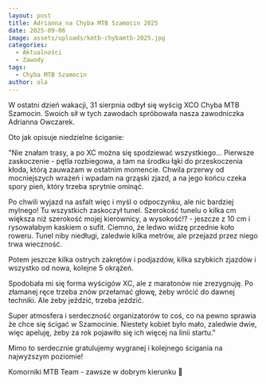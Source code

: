 ```yaml
---
layout: post
title: Adrianna na Chyba MTB Szamocin 2025
date: 2025-09-06
image: assets/uploads/kmtb-chybamtb-2025.jpg
categories:
  - Aktualności
  - Zawody
tags:
  - Chyba MTB Szamocin
author: ola
---
```

W ostatni dzień wakacji, 31 sierpnia odbył się wyścig XCO Chyba MTB Szamocin. Swoich sił w tych zawodach spróbowała nasza zawodniczka Adrianna Owczarek.
<!--more-->

Oto jak opisuje niedzielne ściganie:

"Nie znałam trasy, a po XC można się spodziewać wszystkiego... Pierwsze zaskoczenie - pętla rozbiegowa, a tam na środku łąki do przeskoczenia kłoda, którą zauważam w ostatnim momencie. Chwila przerwy od mocniejszych wrażeń i wpadam na grząski zjazd, a na jego końcu czeka spory pień, który trzeba sprytnie ominąć.

Po chwili wyjazd na asfalt więc i myśl o odpoczynku, ale nic bardziej mylnego! Tu wszystkich zaskoczył tunel. Szerokość tunelu o kilka cm większa niż szerokość mojej kierownicy, a wysokość!? - jeszcze z 10 cm i rysowałabym kaskiem o sufit. Ciemno, że ledwo widzę przednie koło roweru. Tunel niby niedługi, zaledwie kilka metrów, ale przejazd przez niego trwa wieczność.

Potem jeszcze kilka ostrych zakrętów i podjazdów, kilka szybkich zjazdów i wszystko od nowa, kolejne 5 okrążeń.

Spodobała mi się forma wyścigów XC, ale z maratonów nie zrezygnuję. Po złamanej ręce trzeba znów przełamać głowę, żeby wrócić do dawnej techniki. Ale żeby jeździć, trzeba jeździć.

Super atmosfera i serdeczność organizatorów to coś, co na pewno sprawia że chce się ścigać w Szamocinie. Niestety kobiet było mało, zaledwie dwie, więc apeluję, żeby za rok pojawiło się ich więcej na linii startu."

Mimo to serdecznie gratulujemy wygranej i kolejnego ścigania na najwyższym poziomie!

Komorniki MTB Team - zawsze w dobrym kierunku 🙂
